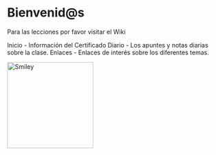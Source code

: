 # Bienvenid@s

Para las lecciones por favor visitar el Wiki

Inicio - Información del Certificado
Diario - Los apuntes y notas diarias sobre la clase.
Enlaces - Enlaces de interés sobre los diferentes temas.


<img src="https://image.flaticon.com/icons/png/512/742/742751.png" alt="Smiley" width="200"/>
